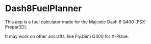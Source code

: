 # Dash8FuelPlanner

This app is a fuel calculator made for the Majestic Dash 8 Q400 (FSX-Prepar3D). 

It may work on other aircrafts, like FlyJSim Q400 for X-Plane.
